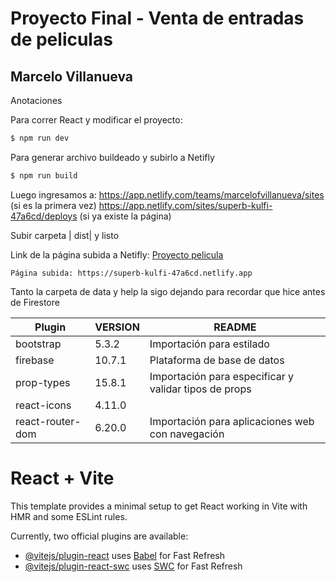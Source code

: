 # Proyecto Final - Venta de entradas de peliculas

## Marcelo Villanueva

Anotaciones

Para correr React y modificar el proyecto:

```sh
$ npm run dev
```

Para generar archivo buildeado y subirlo a Netifly

```sh
$ npm run build
```


Luego ingresamos a:
    https://app.netlify.com/teams/marcelofvillanueva/sites (si es la primera vez)
    https://app.netlify.com/sites/superb-kulfi-47a6cd/deploys (si ya existe la página)

Subir carpeta | dist|  y listo

Link de la página subida a Netifly: [Proyecto pelicula](https://superb-kulfi-47a6cd.netlify.app)

    Página subida: https://superb-kulfi-47a6cd.netlify.app
    
Tanto la carpeta de data y help la sigo dejando para recordar que hice antes de Firestore


| Plugin | VERSION | README |
| ----------- | ----------- | ----------|
| bootstrap | 5.3.2 | Importación para estilado |
| firebase | 10.7.1 | Plataforma de base de datos |
| prop-types | 15.8.1 | Importación para especificar y validar tipos de props  |
| react-icons | 4.11.0 |  |
| react-router-dom | 6.20.0| Importación para aplicaciones web con navegación |


# React + Vite

This template provides a minimal setup to get React working in Vite with HMR and some ESLint rules.

Currently, two official plugins are available:

- [@vitejs/plugin-react](https://github.com/vitejs/vite-plugin-react/blob/main/packages/plugin-react/README.md) uses [Babel](https://babeljs.io/) for Fast Refresh
- [@vitejs/plugin-react-swc](https://github.com/vitejs/vite-plugin-react-swc) uses [SWC](https://swc.rs/) for Fast Refresh
